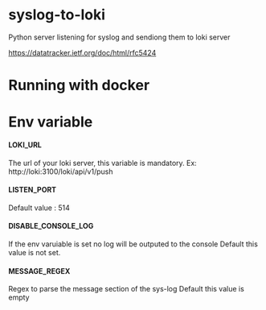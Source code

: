 # syslog-to-loki
Python server listening for syslog and sendiong them to loki server

https://datatracker.ietf.org/doc/html/rfc5424

# Running with docker
# Env variable
#### LOKI_URL
The url of your loki server, this variable is mandatory.
Ex: http://loki:3100/loki/api/v1/push
#### LISTEN_PORT
Default value : 514
#### DISABLE_CONSOLE_LOG
If the env varuiable is set no log will be outputed to the console
Default this value is not set.
#### MESSAGE_REGEX
Regex to parse the message section of the sys-log
Default this value is empty

